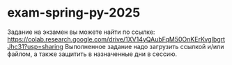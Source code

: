# exam-spring-py-2025

Задание на экзамен вы можете найти по ссылке: https://colab.research.google.com/drive/1XV14yQAubFqM50OnKErKvgIbgrtJhc31?usp=sharing
Выполненное задание надо загрузить ссылкой и/или файлом, а также защитить в назначенные дни в сессию.
